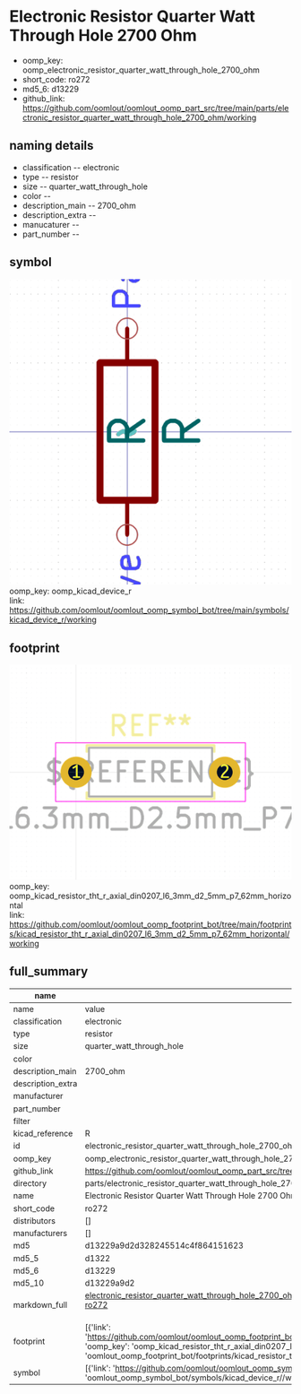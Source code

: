 # Electronic Resistor Quarter Watt Through Hole 2700 Ohm

  
* oomp_key: oomp_electronic_resistor_quarter_watt_through_hole_2700_ohm 
* short_code: ro272
* md5_6: d13229  
* github_link: https://github.com/oomlout/oomlout_oomp_part_src/tree/main/parts/electronic_resistor_quarter_watt_through_hole_2700_ohm/working  
## naming details
* classification -- electronic
* type -- resistor
* size -- quarter_watt_through_hole
* color -- 
* description_main -- 2700_ohm
* description_extra -- 
* manucaturer -- 
* part_number -- 



## symbol

![](symbol/0/working/working_600.png)  
oomp_key: oomp_kicad_device_r  
link: https://github.com/oomlout/oomlout_oomp_symbol_bot/tree/main/symbols/kicad_device_r/working  

## footprint

![](footprint/0/working/working_600.png)  
oomp_key: oomp_kicad_resistor_tht_r_axial_din0207_l6_3mm_d2_5mm_p7_62mm_horizontal  
link: https://github.com/oomlout/oomlout_oomp_footprint_bot/tree/main/footprints/kicad_resistor_tht_r_axial_din0207_l6_3mm_d2_5mm_p7_62mm_horizontal/working  

## full_summary
| name | value | 
| --- | --- | 
| name | value | 
| classification | electronic | 
| type | resistor | 
| size | quarter_watt_through_hole | 
| color |  | 
| description_main | 2700_ohm | 
| description_extra |  | 
| manufacturer |  | 
| part_number |  | 
| filter |  | 
| kicad_reference | R | 
| id | electronic_resistor_quarter_watt_through_hole_2700_ohm | 
| oomp_key | oomp_electronic_resistor_quarter_watt_through_hole_2700_ohm | 
| github_link | https://github.com/oomlout/oomlout_oomp_part_src/tree/main/parts/electronic_resistor_quarter_watt_through_hole_2700_ohm/working | 
| directory | parts/electronic_resistor_quarter_watt_through_hole_2700_ohm | 
| name | Electronic Resistor Quarter Watt Through Hole 2700 Ohm | 
| short_code | ro272 | 
| distributors | [] | 
| manufacturers | [] | 
| md5 | d13229a9d2d328245514c4f864151623 | 
| md5_5 | d1322 | 
| md5_6 | d13229 | 
| md5_10 | d13229a9d2 | 
| markdown_full | [electronic_resistor_quarter_watt_through_hole_2700_ohm](https://github.com/oomlout/oomlout_oomp_part_src/tree/main/parts/electronic_resistor_quarter_watt_through_hole_2700_ohm/working)<br>[ro272](https://github.com/oomlout/oomlout_oomp_part_src/tree/main/parts/electronic_resistor_quarter_watt_through_hole_2700_ohm/working)<br><br> | 
| footprint | [{'link': 'https://github.com/oomlout/oomlout_oomp_footprint_bot/tree/main/foootprntss/kicad_resistor_tht_r_axial_din0207_l6_3mm_d2_5mm_p7_62mm_horizontal', 'oomp_key': 'oomp_kicad_resistor_tht_r_axial_din0207_l6_3mm_d2_5mm_p7_62mm_horizontal', 'directory': 'oomlout_oomp_footprint_bot/footprints/kicad_resistor_tht_r_axial_din0207_l6_3mm_d2_5mm_p7_62mm_horizontal//working/working.kicad_mod'}] | 
| symbol | [{'link': 'https://github.com/oomlout/oomlout_oomp_symbol_bot/tree/main/symbols/kicad_device_r', 'oomp_key': 'oomp_kicad_device_r', 'directory': 'oomlout_oomp_symbol_bot/symbols/kicad_device_r//working/working.kicad_sym'}] | 
